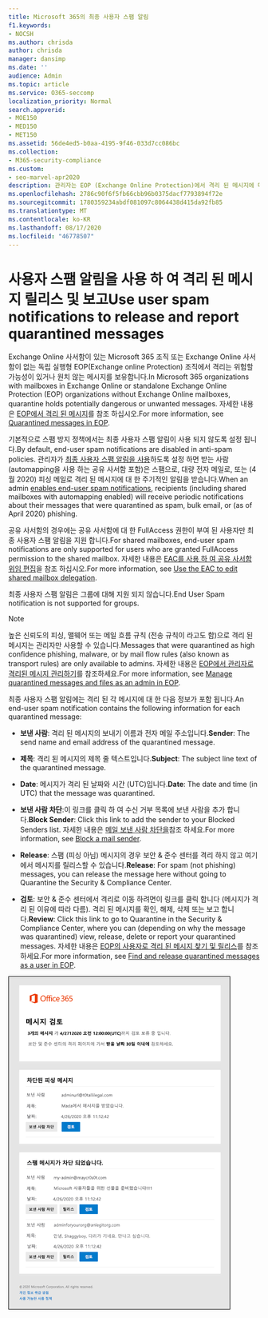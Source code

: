 ```yaml
---
title: Microsoft 365의 최종 사용자 스팸 알림
f1.keywords:
- NOCSH
ms.author: chrisda
author: chrisda
manager: dansimp
ms.date: ''
audience: Admin
ms.topic: article
ms.service: O365-seccomp
localization_priority: Normal
search.appverid:
- MOE150
- MED150
- MET150
ms.assetid: 56de4ed5-b0aa-4195-9f46-033d7cc086bc
ms.collection:
- M365-security-compliance
ms.custom:
- seo-marvel-apr2020
description: 관리자는 EOP (Exchange Online Protection)에서 격리 된 메시지에 대 한 최종 사용자 스팸 알림에 대해 알아볼 수 있습니다.
ms.openlocfilehash: 2786c90f6f5fb66cbb96b0375dacf7793894f72e
ms.sourcegitcommit: 1780359234abdf081097c8064438d415da92fb85
ms.translationtype: MT
ms.contentlocale: ko-KR
ms.lasthandoff: 08/17/2020
ms.locfileid: "46778507"
---
```

# <a name="use-user-spam-notifications-to-release-and-report-quarantined-messages"></a><span data-ttu-id="3148c-103">사용자 스팸 알림을 사용 하 여 격리 된 메시지 릴리스 및 보고</span><span class="sxs-lookup"><span data-stu-id="3148c-103">Use user spam notifications to release and report quarantined messages</span></span>

<span data-ttu-id="3148c-104">Exchange Online 사서함이 있는 Microsoft 365 조직 또는 Exchange Online 사서함이 없는 독립 실행형 EOP(Exchange online Protection) 조직에서 격리는 위험할 가능성이 있거나 원치 않는 메시지를 보유합니다.</span><span class="sxs-lookup"><span data-stu-id="3148c-104">In Microsoft 365 organizations with mailboxes in Exchange Online or standalone Exchange Online Protection (EOP) organizations without Exchange Online mailboxes, quarantine holds potentially dangerous or unwanted messages.</span></span> <span data-ttu-id="3148c-105">자세한 내용은 [EOP에서 격리 된 메시지](quarantine-email-messages.md)를 참조 하십시오.</span><span class="sxs-lookup"><span data-stu-id="3148c-105">For more information, see [Quarantined messages in EOP](quarantine-email-messages.md).</span></span>

<span data-ttu-id="3148c-106">기본적으로 스팸 방지 정책에서는 최종 사용자 스팸 알림이 사용 되지 않도록 설정 됩니다.</span><span class="sxs-lookup"><span data-stu-id="3148c-106">By default, end-user spam notifications are disabled in anti-spam policies.</span></span> <span data-ttu-id="3148c-107">관리자가 [최종 사용자 스팸 알림을 사용](configure-your-spam-filter-policies.md#configure-end-user-spam-notifications)하도록 설정 하면 받는 사람 (automapping을 사용 하는 공유 사서함 포함)은 스팸으로, 대량 전자 메일로, 또는 (4 월 2020) 피싱 메일로 격리 된 메시지에 대 한 주기적인 알림을 받습니다.</span><span class="sxs-lookup"><span data-stu-id="3148c-107">When an admin [enables end-user spam notifications](configure-your-spam-filter-policies.md#configure-end-user-spam-notifications), recipients (including shared mailboxes with automapping enabled) will receive periodic notifications about their messages that were quarantined as spam, bulk email, or (as of April 2020) phishing.</span></span>

<span data-ttu-id="3148c-108">공유 사서함의 경우에는 공유 사서함에 대 한 FullAccess 권한이 부여 된 사용자만 최종 사용자 스팸 알림을 지원 합니다.</span><span class="sxs-lookup"><span data-stu-id="3148c-108">For shared mailboxes, end-user spam notifications are only supported for users who are granted FullAccess permission to the shared mailbox.</span></span> <span data-ttu-id="3148c-109">자세한 내용은 [EAC를 사용 하 여 공유 사서함 위임 편집](https://docs.microsoft.com/Exchange/collaboration-exo/shared-mailboxes#use-the-eac-to-edit-shared-mailbox-delegation)을 참조 하십시오.</span><span class="sxs-lookup"><span data-stu-id="3148c-109">For more information, see [Use the EAC to edit shared mailbox delegation](https://docs.microsoft.com/Exchange/collaboration-exo/shared-mailboxes#use-the-eac-to-edit-shared-mailbox-delegation).</span></span>

<span data-ttu-id="3148c-110">최종 사용자 스팸 알림은 그룹에 대해 지원 되지 않습니다.</span><span class="sxs-lookup"><span data-stu-id="3148c-110">End User Spam notification is not supported for groups.</span></span>

> [!NOTE]
> <span data-ttu-id="3148c-111">높은 신뢰도의 피싱, 맬웨어 또는 메일 흐름 규칙 (전송 규칙이 라고도 함)으로 격리 된 메시지는 관리자만 사용할 수 있습니다.</span><span class="sxs-lookup"><span data-stu-id="3148c-111">Messages that were quarantined as high confidence phishing, malware, or by mail flow rules (also known as transport rules) are only available to admins.</span></span> <span data-ttu-id="3148c-112">자세한 내용은 [EOP에서 관리자로 격리된 메시지 관리하기](manage-quarantined-messages-and-files.md)를 참조하세요.</span><span class="sxs-lookup"><span data-stu-id="3148c-112">For more information, see [Manage quarantined messages and files as an admin in EOP](manage-quarantined-messages-and-files.md).</span></span>

<span data-ttu-id="3148c-113">최종 사용자 스팸 알림에는 격리 된 각 메시지에 대 한 다음 정보가 포함 됩니다.</span><span class="sxs-lookup"><span data-stu-id="3148c-113">An end-user spam notification contains the following information for each quarantined message:</span></span>

- <span data-ttu-id="3148c-114">**보낸 사람**: 격리 된 메시지의 보내기 이름과 전자 메일 주소입니다.</span><span class="sxs-lookup"><span data-stu-id="3148c-114">**Sender**: The send name and email address of the quarantined message.</span></span>

- <span data-ttu-id="3148c-115">**제목**: 격리 된 메시지의 제목 줄 텍스트입니다.</span><span class="sxs-lookup"><span data-stu-id="3148c-115">**Subject**: The subject line text of the quarantined message.</span></span>

- <span data-ttu-id="3148c-116">**Date**: 메시지가 격리 된 날짜와 시간 (UTC)입니다.</span><span class="sxs-lookup"><span data-stu-id="3148c-116">**Date**: The date and time (in UTC) that the message was quarantined.</span></span>

- <span data-ttu-id="3148c-117">**보낸 사람 차단**:이 링크를 클릭 하 여 수신 거부 목록에 보낸 사람을 추가 합니다.</span><span class="sxs-lookup"><span data-stu-id="3148c-117">**Block Sender**: Click this link to add the sender to your Blocked Senders list.</span></span> <span data-ttu-id="3148c-118">자세한 내용은 [메일 보낸 사람 차단을](https://support.microsoft.com/office/b29fd867-cac9-40d8-aed1-659e06a706e4)참조 하세요.</span><span class="sxs-lookup"><span data-stu-id="3148c-118">For more information, see [Block a mail sender](https://support.microsoft.com/office/b29fd867-cac9-40d8-aed1-659e06a706e4).</span></span>

- <span data-ttu-id="3148c-119">**Release**: 스팸 (피싱 아님) 메시지의 경우 보안 & 준수 센터를 격리 하지 않고 여기에서 메시지를 릴리스할 수 있습니다.</span><span class="sxs-lookup"><span data-stu-id="3148c-119">**Release**: For spam (not phishing) messages, you can release the message here without going to Quarantine the Security & Compliance Center.</span></span>

- <span data-ttu-id="3148c-120">**검토**: 보안 & 준수 센터에서 격리로 이동 하려면이 링크를 클릭 합니다 (메시지가 격리 된 이유에 따라 다름). 격리 된 메시지를 확인, 해제, 삭제 또는 보고 합니다.</span><span class="sxs-lookup"><span data-stu-id="3148c-120">**Review**: Click this link to go to Quarantine in the Security & Compliance Center, where you can (depending on why the message was quarantined) view, release, delete or report your quarantined messages.</span></span> <span data-ttu-id="3148c-121">자세한 내용은 [EOP의 사용자로 격리 된 메시지 찾기 및 릴리스](find-and-release-quarantined-messages-as-a-user.md)를 참조 하세요.</span><span class="sxs-lookup"><span data-stu-id="3148c-121">For more information, see [Find and release quarantined messages as a user in EOP](find-and-release-quarantined-messages-as-a-user.md).</span></span>

![최종 사용자 스팸 알림 예](../../media/end-user-spam-notification.png)
